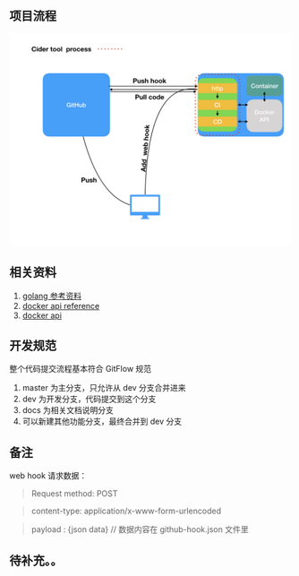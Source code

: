 ## 项目流程
![](https://github.com/yxwzaxns/cider/blob/master/docs/ciderprocess.jpeg)

## 相关资料

1. [golang 参考资料](https://github.com/Unknwon/the-way-to-go_ZH_CN)
2. [docker api reference](https://docs.docker.com/develop/sdk/examples/#list-and-manage-containers)
2. [docker api](https://docs.docker.com/engine/api/v1.33/#operation/ContainerList)

## 开发规范
整个代码提交流程基本符合 GitFlow 规范
1. master 为主分支，只允许从 dev 分支合并进来
2. dev 为开发分支，代码提交到这个分支
3. docs 为相关文档说明分支
4. 可以新建其他功能分支，最终合并到 dev 分支

## 备注
web hook 请求数据：
> Request method: POST

> content-type: application/x-www-form-urlencoded

> payload : {json data} // 数据内容在 github-hook.json 文件里

## 待补充。。
